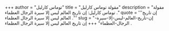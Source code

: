 +++
author = "توماس كارليل"
title = "مقولة توماس كارليل"
description = "مقولة توماس كارليل: إن تاريخ العالم ليس إلا سيرة الرجال العظماء ."
quote = '''إن تاريخ العالم ليس إلا سيرة الرجال العظماء .'''
slug = "إن-تاريخ-العالم-ليس-إلا-سيرة-الرجال-العظماء"
+++
إن تاريخ العالم ليس إلا سيرة الرجال العظماء .

